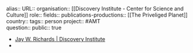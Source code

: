 alias::
URL::
organisation:: [[Discovery Institute - Center for Science and Culture]] 
role::
fields::
publications-productions:: [[The Priveliged Planet]] 
country::
tags:: person
project:: #AMT  
question::
public:: true
- [Jay W. Richards | Discovery Institute](https://www.discovery.org/p/richards/)
-